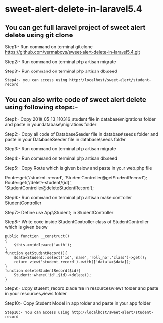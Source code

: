# sweet-alert-delete-in-laravel5.4

## You can get full laravel project of sweet alert delete using git clone

Step1:- Run command on terminal git clone https://github.com/vermaboys/sweet-alert-delete-in-laravel5.4.git

Step2:- Run command on terminal php artisan migrate

Step3:- Run command on terminal php artisan db:seed

```
Step4:- you can access using http://localhost/sweet-alert/student-record
```

## You can also write code of sweet alert delete using following steps:-

Step1:- Copy 2018_05_13_110316_student file in database\migrations folder and paste in your database\migrations folder 

Step2:- Copy all code of DatabaseSeeder file in database\seeds folder and paste in your DatabaseSeeder file in database\seeds folder

Step3:- Run command on terminal php artisan migrate

Step4:- Run command on terminal php artisan db:seed

Step5:- Copy Route which is given below and paste in your web.php file

Route::get('/student-record', 'StudentController@getStudentRecord');
Route::get('/delete-student/{id}', 'StudentController@deleteStudentRecord');

Step6:- Run command on terminal php artisan make:controller StudentController

Step7:- Define use App\Student; in StudentController

Step8:- Write code inside StudentController class of StudentController which is given below
```
public function __construct()
{
    $this->middleware('auth');
}
function getStudentRecord(){
    $data=Student::select('id','name','roll_no','class')->get();
    return view('student_record')->with(['data'=>$data]);
}
function deleteStudentRecord($id){
    Student::where('id',$id)->delete();
}
```

Step9:- Copy student_record.blade file in resources\views folder and paste in your resources\views folder

Step10:- Copy Student Model in app folder and paste in your app folder

```
Step10:- You can access using http://localhost/sweet-alert/student-record
```